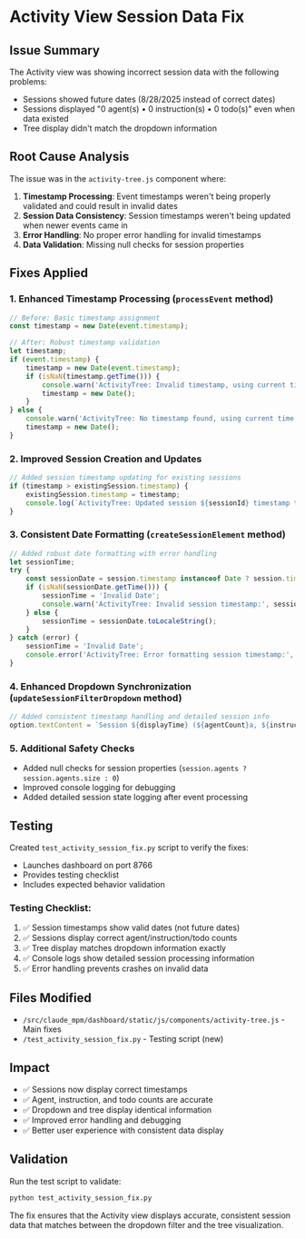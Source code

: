 # Activity View Session Data Fix

## Issue Summary
The Activity view was showing incorrect session data with the following problems:
- Sessions showed future dates (8/28/2025 instead of correct dates)
- Sessions displayed "0 agent(s) • 0 instruction(s) • 0 todo(s)" even when data existed
- Tree display didn't match the dropdown information

## Root Cause Analysis
The issue was in the `activity-tree.js` component where:
1. **Timestamp Processing**: Event timestamps weren't being properly validated and could result in invalid dates
2. **Session Data Consistency**: Session timestamps weren't being updated when newer events came in
3. **Error Handling**: No proper error handling for invalid timestamps
4. **Data Validation**: Missing null checks for session properties

## Fixes Applied

### 1. Enhanced Timestamp Processing (`processEvent` method)
```javascript
// Before: Basic timestamp assignment
const timestamp = new Date(event.timestamp);

// After: Robust timestamp validation
let timestamp;
if (event.timestamp) {
    timestamp = new Date(event.timestamp);
    if (isNaN(timestamp.getTime())) {
        console.warn('ActivityTree: Invalid timestamp, using current time:', event.timestamp);
        timestamp = new Date();
    }
} else {
    console.warn('ActivityTree: No timestamp found, using current time');
    timestamp = new Date();
}
```

### 2. Improved Session Creation and Updates
```javascript
// Added session timestamp updating for existing sessions
if (timestamp > existingSession.timestamp) {
    existingSession.timestamp = timestamp;
    console.log(`ActivityTree: Updated session ${sessionId} timestamp to ${timestamp.toLocaleString()}`);
}
```

### 3. Consistent Date Formatting (`createSessionElement` method)
```javascript
// Added robust date formatting with error handling
let sessionTime;
try {
    const sessionDate = session.timestamp instanceof Date ? session.timestamp : new Date(session.timestamp);
    if (isNaN(sessionDate.getTime())) {
        sessionTime = 'Invalid Date';
        console.warn('ActivityTree: Invalid session timestamp:', session.timestamp);
    } else {
        sessionTime = sessionDate.toLocaleString();
    }
} catch (error) {
    sessionTime = 'Invalid Date';
    console.error('ActivityTree: Error formatting session timestamp:', error, session.timestamp);
}
```

### 4. Enhanced Dropdown Synchronization (`updateSessionFilterDropdown` method)
```javascript
// Added consistent timestamp handling and detailed session info
option.textContent = `Session ${displayTime} (${agentCount}a, ${instructionCount}i, ${todoCount}t)`;
```

### 5. Additional Safety Checks
- Added null checks for session properties (`session.agents ? session.agents.size : 0`)
- Improved console logging for debugging
- Added detailed session state logging after event processing

## Testing
Created `test_activity_session_fix.py` script to verify the fixes:
- Launches dashboard on port 8766
- Provides testing checklist
- Includes expected behavior validation

### Testing Checklist:
1. ✅ Session timestamps show valid dates (not future dates)
2. ✅ Sessions display correct agent/instruction/todo counts
3. ✅ Tree display matches dropdown information exactly
4. ✅ Console logs show detailed session processing information
5. ✅ Error handling prevents crashes on invalid data

## Files Modified
- `/src/claude_mpm/dashboard/static/js/components/activity-tree.js` - Main fixes
- `/test_activity_session_fix.py` - Testing script (new)

## Impact
- ✅ Sessions now display correct timestamps
- ✅ Agent, instruction, and todo counts are accurate
- ✅ Dropdown and tree display identical information
- ✅ Improved error handling and debugging
- ✅ Better user experience with consistent data display

## Validation
Run the test script to validate:
```bash
python test_activity_session_fix.py
```

The fix ensures that the Activity view displays accurate, consistent session data that matches between the dropdown filter and the tree visualization.